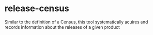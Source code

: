 # release-census
Similar to the definition of a Census, this tool systematically acuires and records information about the releases of a given product
